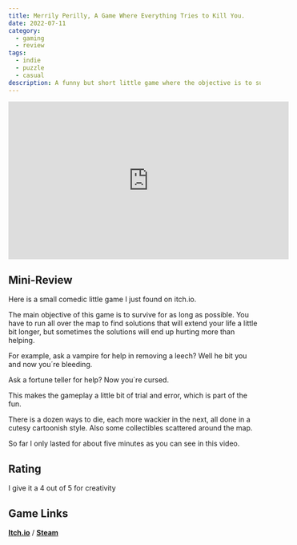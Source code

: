 ```yaml
---
title: Merrily Perilly, A Game Where Everything Tries to Kill You.
date: 2022-07-11
category:
  - gaming
  - review
tags:
  - indie
  - puzzle
  - casual
description: A funny but short little game where the objective is to survive for as long as possible, using the most wacky and complicated ways.  How long can I last?
---
```


<iframe width="560" height="315" src="https://www.youtube.com/embed/c6CDsxohsRE?si=dt5i76a5uwPRSqaE" title="YouTube video player" frameborder="0" allow="accelerometer; autoplay; clipboard-write; encrypted-media; gyroscope; picture-in-picture; web-share" referrerpolicy="strict-origin-when-cross-origin" allowfullscreen></iframe>

##  Mini-Review

Here is a small comedic little game I just found on itch.io.

The main objective of this game is to survive for as long as possible. You have to run all over the map to find solutions that will extend your life a little bit longer, but sometimes the solutions will end up hurting more than helping.

For example, ask a vampire for help in removing a leech? Well he bit you and now you´re bleeding.

Ask a fortune teller for help? Now you´re cursed.

This makes the gameplay a little bit of trial and error, which is part of the fun.

There is a dozen ways to die, each more wackier in the next, all done in a cutesy cartoonish style. Also some collectibles scattered around the map.

So far I only lasted for about five minutes as you can see in this video.

## Rating

I give it a 4 out of 5 for creativity

## Game Links

[**Itch.io**](https://squiddershins.itch.io/merrily-perilly) / [**Steam**](https://store.steampowered.com/app/818800/Merrily_Perilly/)

